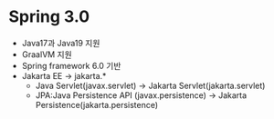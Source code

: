 # Spring 3.0

- Java17과 Java19 지원
- GraalVM 지원
- Spring framework 6.0 기반
- Jakarta EE -> jakarta.*
  - Java Servlet(javax.servlet) -> Jakarta Servlet(jakarta.servlet)
  - JPA:Java Persistence API (javax.persistence) -> Jakarta Persistence(jakarta.persistence)